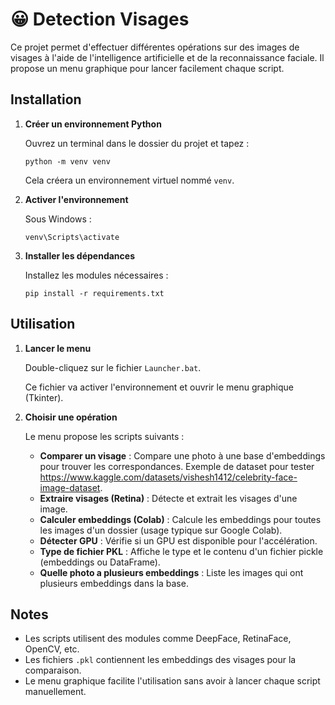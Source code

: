 # 😀 Detection Visages

Ce projet permet d'effectuer différentes opérations sur des images de visages à l'aide de l'intelligence artificielle et de la reconnaissance faciale. Il propose un menu graphique pour lancer facilement chaque script.

## Installation

1. **Créer un environnement Python**

   Ouvrez un terminal dans le dossier du projet et tapez :

   ```
   python -m venv venv
   ```

   Cela créera un environnement virtuel nommé `venv`.

2. **Activer l'environnement**

   Sous Windows :

   ```
   venv\Scripts\activate
   ```

3. **Installer les dépendances**

   Installez les modules nécessaires :

   ```
   pip install -r requirements.txt
   ```

## Utilisation

1. **Lancer le menu**

   Double-cliquez sur le fichier `Launcher.bat`.

   Ce fichier va activer l'environnement et ouvrir le menu graphique (Tkinter).

2. **Choisir une opération**

   Le menu propose les scripts suivants :

   - **Comparer un visage** : Compare une photo à une base d'embeddings pour trouver les correspondances. Exemple de dataset pour tester https://www.kaggle.com/datasets/vishesh1412/celebrity-face-image-dataset.
   - **Extraire visages (Retina)** : Détecte et extrait les visages d'une image.
   - **Calculer embeddings (Colab)** : Calcule les embeddings pour toutes les images d'un dossier (usage typique sur Google Colab).
   - **Détecter GPU** : Vérifie si un GPU est disponible pour l'accélération.
   - **Type de fichier PKL** : Affiche le type et le contenu d'un fichier pickle (embeddings ou DataFrame).
   - **Quelle photo a plusieurs embeddings** : Liste les images qui ont plusieurs embeddings dans la base.

## Notes

- Les scripts utilisent des modules comme DeepFace, RetinaFace, OpenCV, etc.
- Les fichiers `.pkl` contiennent les embeddings des visages pour la comparaison.
- Le menu graphique facilite l'utilisation sans avoir à lancer chaque script manuellement.
